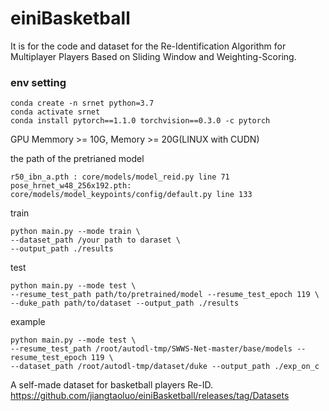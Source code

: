 # einiBasketball
It is for the code and dataset for the Re-Identification Algorithm for Multiplayer Players Based on Sliding Window and Weighting-Scoring.

### env setting
```
conda create -n srnet python=3.7
conda activate srnet
conda install pytorch==1.1.0 torchvision==0.3.0 -c pytorch
```
GPU Memmory >= 10G, Memory >= 20G(LINUX with CUDN)

the path of the pretrianed model
```
r50_ibn_a.pth : core/models/model_reid.py line 71
pose_hrnet_w48_256x192.pth: core/models/model_keypoints/config/default.py line 133
```

train
```
python main.py --mode train \
--dataset_path /your path to daraset \
--output_path ./results
```

test
```
python main.py --mode test \
--resume_test_path path/to/pretrained/model --resume_test_epoch 119 \
--duke_path path/to/dataset --output_path ./results
```
example
```
python main.py --mode test \
--resume_test_path /root/autodl-tmp/SWWS-Net-master/base/models --resume_test_epoch 119 \
--dataset_path /root/autodl-tmp/dataset/duke --output_path ./exp_on_c
```


A self-made dataset for basketball players  Re-ID.
https://github.com/jiangtaoluo/einiBasketball/releases/tag/Datasets
